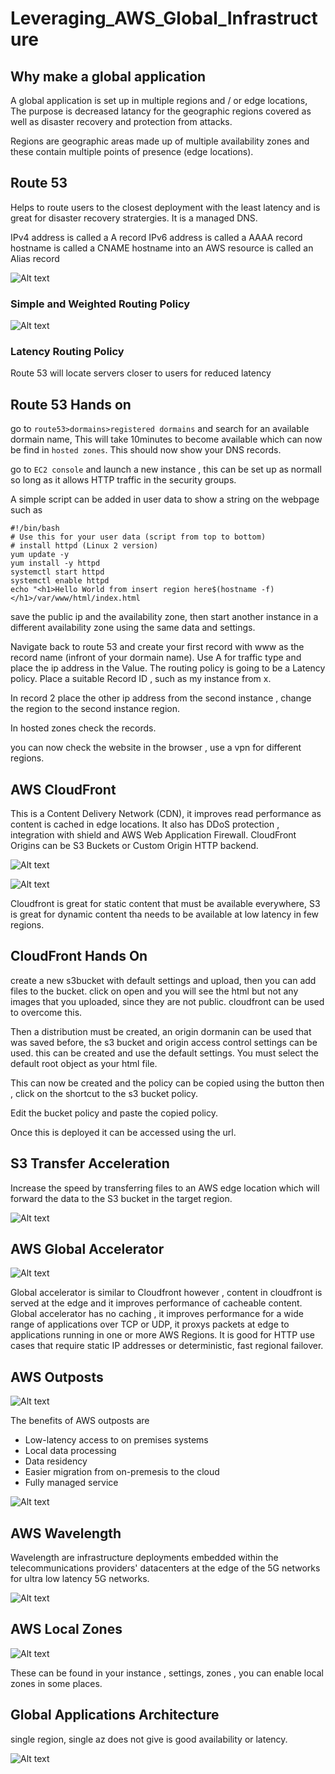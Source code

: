 # Leveraging_AWS_Global_Infrastructure
## Why make a global application

A global application is set up in multiple regions and / or edge locations, The purpose is decreased latancy for the geographic regions covered as well as disaster recovery and protection from attacks.

Regions are geographic areas made up of multiple availability zones and these contain multiple points of presence (edge locations).

## Route 53

Helps to route users to the closest deployment with the least latency and is great for disaster recovery stratergies. It is a managed DNS.

IPv4 address is called a A record
IPv6 address is called a AAAA record
hostname is called a CNAME
hostname into an AWS resource is called an Alias record

![Alt text](pics/route53.PNG "a title")

### Simple and Weighted Routing Policy

![Alt text](pics/simpleweight.PNG "a title")

### Latency Routing Policy

Route 53 will locate servers closer to users for reduced latency

## Route 53 Hands on

go to `route53>dormains>registered dormains` and search for an available dormain name, This will take 10minutes to become available which can now be find in `hosted zones`. This should now show your DNS records.

go to `EC2 console` and launch a new instance , this can be set up as normall so long as it allows HTTP traffic in the security groups.

A simple script can be added in user data to show a string on the webpage such as 

```
#!/bin/bash
# Use this for your user data (script from top to bottom)
# install httpd (Linux 2 version)
yum update -y
yum install -y httpd
systemctl start httpd
systemctl enable httpd
echo "<h1>Hello World from insert region here$(hostname -f)</h1>/var/www/html/index.html
```

save the public ip and the availability zone, then start another instance in a different availability zone using the same data and settings.

Navigate back to route 53 and create your first record with www as the record name (infront of your dormain name). Use A for traffic type and place the ip address in the Value. The routing policy is going to be a Latency policy. Place a suitable Record ID , such as my instance from x.

In record 2 place the other ip address from the second instance , change the region to the second instance region.

In hosted zones check the records.

you can now check the website in the browser , use a vpn for different regions.

## AWS CloudFront

This is a Content Delivery Network (CDN), it improves read performance as content is cached in edge locations. It also has DDoS protection , integration with shield and AWS Web Application Firewall. CloudFront Origins can be S3 Buckets or Custom Origin HTTP backend.

![Alt text](pics/Cloudfront.PNG "a title")

![Alt text](pics/s3asanorigin.PNG "a title")

Cloudfront is great for static content that must be available everywhere, S3 is great for dynamic content tha needs to be available at low latency in few regions.

## CloudFront Hands On

create a new s3bucket with default settings and upload, then you can add files to the bucket. click on open and you will see the html but not any images that you uploaded, since they are not public. cloudfront can be used to overcome this.

Then a distribution must be created, an origin dormanin can be used that was saved before, the s3 bucket and origin access control settings can be used. this can be created and use the default settings. You must select the default root object as your html file.

This can now be created and the policy can be copied using the button then , click on the shortcut to the s3 bucket policy.

Edit the bucket policy and paste the copied policy.

Once this is deployed it can be accessed using the url.

## S3 Transfer Acceleration

Increase the speed by transferring files to an AWS edge location which will forward the data to the S3 bucket in the target region.

![Alt text](pics/transferacceleration.PNG "a title")

## AWS Global Accelerator

![Alt text](pics/GlobalAccelerator.PNG "a title")

Global accelerator is similar to Cloudfront however , content in cloudfront is served at the edge and it improves performance of cacheable content. Global accelerator has no caching , it improves performance for a wide range of applications over TCP or UDP, it proxys packets at edge to applications running in one or more AWS Regions. It is good for HTTP use cases that require static IP addresses or deterministic, fast regional failover.

## AWS Outposts

![Alt text](pics/outposts.PNG "a title")

The benefits of AWS outposts are
- Low-latency access to on premises systems
- Local data processing
- Data residency
- Easier migration from on-premesis to the cloud
- Fully managed service

![Alt text](pics/servicesoutpost.PNG "a title")

## AWS Wavelength

Wavelength are infrastructure deployments embedded within the telecommunications providers' datacenters at the edge of the 5G networks for ultra low latency 5G networks.

![Alt text](pics/wavelength.PNG "a title")

## AWS Local Zones

![Alt text](pics/localzones.PNG "a title")

These can be found in your instance , settings, zones , you can enable local zones in some places.

## Global Applications Architecture

single region, single az does not give is good availability or latency. 

![Alt text](pics/gaa.PNG "a title")